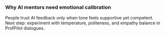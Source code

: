 ### Why AI mentors need emotional calibration
People trust AI feedback only when tone feels supportive yet competent.  
Next step: experiment with temperature, politeness, and empathy balance in ProfPilot dialogues.
